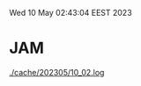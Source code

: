Wed 10 May 02:43:04 EEST 2023
# JAM
<a href='./cache/202305/10_02.log'>./cache/202305/10_02.log</a>
